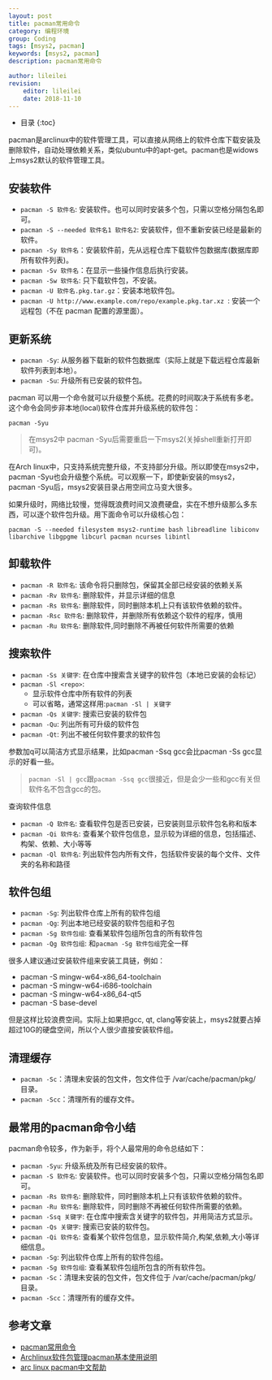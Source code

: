 ```yaml
---
layout: post
title: pacman常用命令
category: 编程环境
group: Coding
tags: [msys2, pacman]
keywords: [msys2, pacman]
description: pacman常用命令

author: lileilei
revision:
    editor: lileilei
    date: 2018-11-10
---
```


+ 目录
{:toc}

pacman是arclinux中的软件管理工具，可以直接从网络上的软件仓库下载安装及删除软件，自动处理依赖关系，类似ubuntu中的apt-get。pacman也是widows上msys2默认的软件管理工具。

## 安装软件

+ `pacman -S 软件名`: 安装软件。也可以同时安装多个包，只需以空格分隔包名即可。
+ `pacman -S --needed 软件名1 软件名2`: 安装软件，但不重新安装已经是最新的软件。
+ `pacman -Sy 软件名`：安装软件前，先从远程仓库下载软件包数据库(数据库即所有软件列表)。
+ `pacman -Sv 软件名`：在显示一些操作信息后执行安装。
+ `pacman -Sw 软件名`: 只下载软件包，不安装。
+ `pacman -U 软件名.pkg.tar.gz`：安装本地软件包。
+ `pacman -U http://www.example.com/repo/example.pkg.tar.xz `: 安装一个远程包（不在 pacman 配置的源里面）。

## 更新系统

+ `pacman -Sy`: 从服务器下载新的软件包数据库（实际上就是下载远程仓库最新软件列表到本地）。
+ `pacman -Su`: 升级所有已安装的软件包。

pacman 可以用一个命令就可以升级整个系统。花费的时间取决于系统有多老。这个命令会同步非本地(local)软件仓库并升级系统的软件包：

~~~shell
pacman -Syu
~~~

> 在msys2中 pacman -Syu后需要重启一下msys2(关掉shell重新打开即可)。

在Arch linux中，只支持系统完整升级，不支持部分升级。所以即使在msys2中，pacman -Syu也会升级整个系统。可以观察一下，即使新安装的msys2，pacman -Syu后，msys2安装目录占用空间立马变大很多。

如果升级时，网络比较慢，觉得既浪费时间又浪费硬盘，实在不想升级那么多东西，可以逐个软件包升级。用下面命令可以升级核心包：

~~~shell
pacman -S --needed filesystem msys2-runtime bash libreadline libiconv libarchive libgpgme libcurl pacman ncurses libintl
~~~

## 卸载软件

+ `pacman -R 软件名`: 该命令将只删除包，保留其全部已经安装的依赖关系
+ `pacman -Rv 软件名`: 删除软件，并显示详细的信息
+ `pacman -Rs 软件名`: 删除软件，同时删除本机上只有该软件依赖的软件。
+ `pacman -Rsc 软件名`: 删除软件，并删除所有依赖这个软件的程序，慎用
+ `pacman -Ru 软件名`: 删除软件,同时删除不再被任何软件所需要的依赖

## 搜索软件

+ `pacman -Ss 关键字`: 在仓库中搜索含关键字的软件包（本地已安装的会标记）
+ `pacman -Sl <repo>`:
    - 显示软件仓库中所有软件的列表
    - <repo> 可以省略，通常这样用:`pacman -Sl | 关键字`
+ `pacman -Qs 关键字`: 搜索已安装的软件包
+ `pacman -Qu`: 列出所有可升级的软件包
+ `pacman -Qt`: 列出不被任何软件要求的软件包

参数加q可以简洁方式显示结果，比如pacman -Ssq gcc会比pacman -Ss gcc显示的好看一些。

> `pacman -Sl | gcc`跟`pacman -Ssq gcc`很接近，但是会少一些和gcc有关但软件名不包含gcc的包。


查询软件信息

+ `pacman -Q 软件名`: 查看软件包是否已安装，已安装则显示软件包名称和版本
+ `pacman -Qi 软件名`: 查看某个软件包信息，显示较为详细的信息，包括描述、构架、依赖、大小等等
+ `pacman -Ql 软件名`: 列出软件包内所有文件，包括软件安装的每个文件、文件夹的名称和路径

## 软件包组

+ `pacman -Sg`: 列出软件仓库上所有的软件包组
+ `pacman -Qg`: 列出本地已经安装的软件包组和子包
+ `pacman -Sg 软件包组`: 查看某软件包组所包含的所有软件包
+ `pacman -Qg 软件包组`: 和`pacman -Sg 软件包组`完全一样

很多人建议通过安装软件组来安装工具链，例如：

+ pacman -S mingw-w64-x86_64-toolchain
+ pacman -S mingw-w64-i686-toolchain
+ pacman -S mingw-w64-x86_64-qt5
+ pacman -S base-devel

但是这样比较浪费空间。实际上如果把gcc, qt, clang等安装上，msys2就要占掉超过10G的硬盘空间，所以个人很少直接安装软件组。

## 清理缓存

+ `pacman -Sc`：清理未安装的包文件，包文件位于 /var/cache/pacman/pkg/ 目录。
+ `pacman -Scc`：清理所有的缓存文件。

## 最常用的pacman命令小结

pacman命令较多，作为新手，将个人最常用的命令总结如下：

+ `pacman -Syu`: 升级系统及所有已经安装的软件。
+ `pacman -S 软件名`: 安装软件。也可以同时安装多个包，只需以空格分隔包名即可。
+ `pacman -Rs 软件名`: 删除软件，同时删除本机上只有该软件依赖的软件。
+ `pacman -Ru 软件名`: 删除软件，同时删除不再被任何软件所需要的依赖。
+ `pacman -Ssq 关键字`: 在仓库中搜索含关键字的软件包，并用简洁方式显示。
+ `pacman -Qs 关键字`: 搜索已安装的软件包。
+ `pacman -Qi 软件名`: 查看某个软件包信息，显示软件简介,构架,依赖,大小等详细信息。
+ `pacman -Sg`: 列出软件仓库上所有的软件包组。
+ `pacman -Sg 软件包组`: 查看某软件包组所包含的所有软件包。
+ `pacman -Sc`：清理未安装的包文件，包文件位于 /var/cache/pacman/pkg/ 目录。
+ `pacman -Scc`：清理所有的缓存文件。

## 参考文章

+ [pacman常用命令](https://www.jianshu.com/p/ea651cdc5530) 
+ [
Archlinux软件包管理pacman基本使用说明](https://blog.csdn.net/kxp9545/article/details/73695046)
+ [arc linux pacman中文帮助](https://wiki.archlinux.org/index.php/Pacman_(%E7%AE%80%E4%BD%93%E4%B8%AD%E6%96%87))